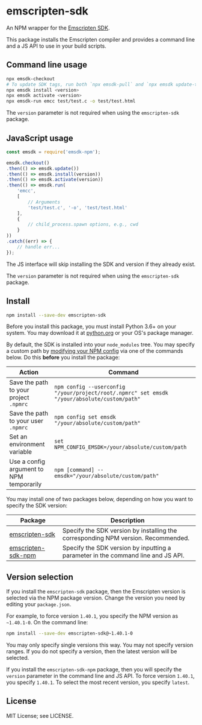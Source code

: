 # emscripten-sdk

An NPM wrapper for the [Emscripten SDK](https://emscripten.org/).

This package installs the Emscripten compiler and provides a command line and a JS API to use in your build scripts.

## Command line usage

```sh
npx emsdk-checkout
# To update SDK tags, run both `npx emsdk-pull` and `npx emsdk update-tags`
npx emsdk install <version>
npx emsdk activate <version>
npx emsdk-run emcc test/test.c -o test/test.html
```

The `version` parameter is not required when using the `emscripten-sdk` package.

## JavaScript usage

```js
const emsdk = require('emsdk-npm');

emsdk.checkout()
.then(() => emsdk.update())
.then(() => emsdk.install(version))
.then(() => emsdk.activate(version))
.then(() => emsdk.run(
    'emcc',
    [
        // Arguments
        'test/test.c', '-o', 'test/test.html'
    ], 
    { 
        // child_process.spawn options, e.g., cwd
    }
))
.catch((err) => {
    // handle err...
});
```

The JS interface will skip installing the SDK and version if they already exist.

The `version` parameter is not required when using the `emscripten-sdk` package.

## Install

```sh
npm install --save-dev emscripten-sdk
```

Before you install this package, you must install Python 3.6+ on your system. You may download it at [python.org](https://www.python.org/downloads/) or your OS's package manager.

By default, the SDK is installed into your `node_modules` tree. You may specify a custom path by
[modifying your NPM config](https://docs.npmjs.com/cli/v6/using-npm/config) via one of the commands below. Do this **before** you install the package:

|Action|Command
|------|-------
| Save the path to your project `.npmrc` | `npm config --userconfig "/your/project/root/.npmrc" set emsdk "/your/absolute/custom/path"`
| Save the path to your user `.npmrc` | `npm config set emsdk "/your/absolute/custom/path"`
| Set an environment variable | `set NPM_CONFIG_EMSDK=/your/absolute/custom/path`
| Use a config argument to NPM temporarily | `npm [command] --emsdk="/your/absolute/custom/path"`

You may install one of two packages below, depending on how you want to specify the SDK version:

|Package|Description
|-------|-----------
|[emscripten-sdk](https://www.npmjs.com/package/emscripten-sdk)|Specify the SDK version by installing the corresponding NPM version. Recommended.
|[emscripten-sdk-npm](https://www.npmjs.com/package/emscripten-sdk-npm)|Specify the SDK version by inputting a parameter in the command line and JS API.

## Version selection

If you install the `emscripten-sdk` package, then the Emscripten version is selected via the NPM
package version. Change the version you need by editing your `package.json`.

For example, to force version `1.40.1`, you specify the NPM version as `~1.40.1-0`. On the command line:

```sh
npm install --save-dev emscripten-sdk@~1.40.1-0
```

You may only specify single versions this way. You may not specify version ranges. If you do not specify a version, then the latest version will be selected.

If you install the `emscripten-sdk-npm` package, then you will specify the `version` parameter in the command line and JS API. To force version `1.40.1`, you specify `1.40.1`. To select the most recent version, you specify `latest`.

## License

MIT License; see LICENSE.
